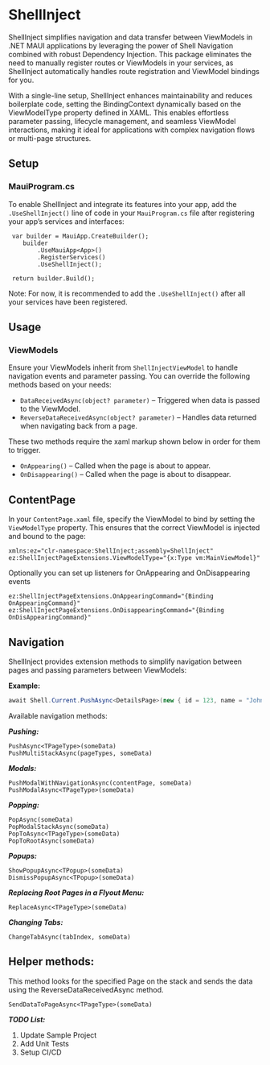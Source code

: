 # ShellInject

ShellInject simplifies navigation and data transfer between ViewModels in .NET MAUI applications by leveraging the power of Shell Navigation combined with robust Dependency Injection. This package eliminates the need to manually register routes or ViewModels in your services, as ShellInject automatically handles route registration and ViewModel bindings for you.

With a single-line setup, ShellInject enhances maintainability and reduces boilerplate code, setting the BindingContext dynamically based on the ViewModelType property defined in XAML. This enables effortless parameter passing, lifecycle management, and seamless ViewModel interactions, making it ideal for applications with complex navigation flows or multi-page structures. 

## Setup

### MauiProgram.cs
To enable ShellInject and integrate its features into your app, add the `.UseShellInject()` line of code in your `MauiProgram.cs` file after registering your app’s services and interfaces:
```
 var builder = MauiApp.CreateBuilder();
    builder
        .UseMauiApp<App>()
        .RegisterServices()
        .UseShellInject();

 return builder.Build();
```

Note: For now, it is recommended to add the `.UseShellInject()` after all your services have been registered.

## Usage

### ViewModels
Ensure your ViewModels inherit from `ShellInjectViewModel` to handle navigation events and parameter passing. You can override the following methods based on your needs:

- `DataReceivedAsync(object? parameter)` – Triggered when data is passed to the ViewModel.
- `ReverseDataReceivedAsync(object? parameter)` – Handles data returned when navigating back from a page.


These two methods require the xaml markup shown below in order for them to trigger.
- `OnAppearing()` – Called when the page is about to appear.
- `OnDisappearing()` – Called when the page is about to disappear.

## ContentPage

In your `ContentPage.xaml` file, specify the ViewModel to bind by setting the `ViewModelType` property. This ensures that the correct ViewModel is injected and bound to the page:

```
xmlns:ez="clr-namespace:ShellInject;assembly=ShellInject"
ez:ShellInjectPageExtensions.ViewModelType="{x:Type vm:MainViewModel}"
```

Optionally you can set up listeners for OnAppearing and OnDisappearing events

```
ez:ShellInjectPageExtensions.OnAppearingCommand="{Binding OnAppearingCommand}"
ez:ShellInjectPageExtensions.OnDisappearingCommand="{Binding OnDisAppearingCommand}"
```


## Navigation

ShellInject provides extension methods to simplify navigation between pages and passing parameters between ViewModels:

**Example:**
```csharp
await Shell.Current.PushAsync<DetailsPage>(new { id = 123, name = "John" });
```

Available navigation methods:

***Pushing:***
```
PushAsync<TPageType>(someData)
PushMultiStackAsync(pageTypes, someData)
```

***Modals:***
```
PushModalWithNavigationAsync(contentPage, someData)
PushModalAsync<TPageType>(someData)
```

***Popping:***
```
PopAsync(someData)
PopModalStackAsync(someData)
PopToAsync<TPageType>(someData)
PopToRootAsync(someData)
```

***Popups:***

```
ShowPopupAsync<TPopup>(someData)
DismissPopupAsync<TPopup>(someData)
```

***Replacing Root Pages in a Flyout Menu:***
```
ReplaceAsync<TPageType>(someData)
```

***Changing Tabs:***
```
ChangeTabAsync(tabIndex, someData)
```

## Helper methods:

This method looks for the specified Page on the stack and sends the data using the ReverseDataReceivedAsync method.
```
SendDataToPageAsync<TPageType>(someData)
```


***TODO List:***

1. Update Sample Project
2. Add Unit Tests
3. Setup CI/CD

